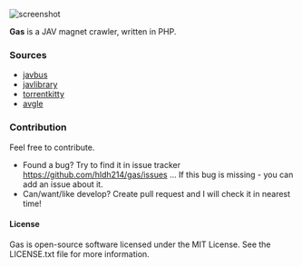 ![screenshot](https://raw.githubusercontent.com/hldh214/gas/lagacy/head.jpg)

**Gas** is a JAV magnet crawler, written in PHP.

### Sources

* [javbus](https://www.javbus.com/)
* [javlibrary](http://www.javlibrary.com/)
* [torrentkitty](https://www.torrentkitty.tv/)
* [avgle](https://avgle.com/)


### Contribution

Feel free to contribute.

* Found a bug? Try to find it in issue tracker https://github.com/hldh214/gas/issues ... If this bug is missing - you can add an issue about it.
* Can/want/like develop? Create pull request and I will check it in nearest time! 


#### License

Gas is open-source software licensed under the MIT License. See the LICENSE.txt file for more information.
